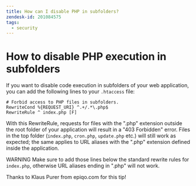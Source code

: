 ```yaml
---
title: How can I disable PHP in subfolders?
zendesk-id: 201084575
tags:
  - security
---
```


# How to disable PHP execution in subfolders

If you want to disable code execution in subfolders of your web application, you
can add the following lines to your `.htaccess` file:

```
# Forbid access to PHP files in subfolders. 
RewriteCond %{REQUEST_URI} ^.+/.*\.php$ 
RewriteRule ^ index.php [F]
```

With this RewriteRule, requests for files with the ".php" extension outside the
root folder of your application will result in a "403 Forbidden" error. Files in
the top folder (`index.php`, `cron.php`, `update.php` etc.) will still work as
expected; the same applies to URL aliases with the ".php" extension defined
inside the application.

<span class="label warning">WARNING</span> Make sure to add those lines below
the standard rewrite rules for `index.php`, otherwise URL aliases ending in
".php" will not work.

Thanks to Klaus Purer from epiqo.com for this tip!

